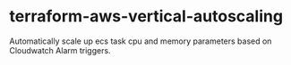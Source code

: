 # terraform-aws-vertical-autoscaling

Automatically scale up ecs task cpu and memory parameters based on Cloudwatch Alarm triggers.